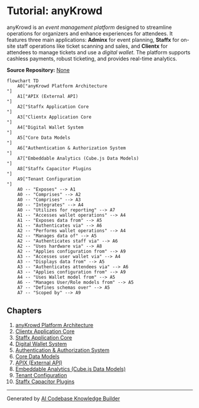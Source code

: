 # Tutorial: anyKrowd

anyKrowd is an *event management platform* designed to streamline operations for organizers and enhance experiences for attendees. It features three main applications: **Adminx** for event planning, **Staffx** for on-site staff operations like ticket scanning and sales, and **Clientx** for attendees to manage tickets and use a *digital wallet*. The platform supports cashless payments, robust ticketing, and provides real-time analytics.


**Source Repository:** [None](None)

```mermaid
flowchart TD
    A0["anyKrowd Platform Architecture
"]
    A1["APIX (External API)
"]
    A2["Staffx Application Core
"]
    A3["Clientx Application Core
"]
    A4["Digital Wallet System
"]
    A5["Core Data Models
"]
    A6["Authentication & Authorization System
"]
    A7["Embeddable Analytics (Cube.js Data Models)
"]
    A8["Staffx Capacitor Plugins
"]
    A9["Tenant Configuration
"]
    A0 -- "Exposes" --> A1
    A0 -- "Comprises" --> A2
    A0 -- "Comprises" --> A3
    A0 -- "Integrates" --> A4
    A0 -- "Utilizes for reporting" --> A7
    A1 -- "Accesses wallet operations" --> A4
    A1 -- "Exposes data from" --> A5
    A1 -- "Authenticates via" --> A6
    A2 -- "Performs wallet operations" --> A4
    A2 -- "Manages data of" --> A5
    A2 -- "Authenticates staff via" --> A6
    A2 -- "Uses hardware via" --> A8
    A2 -- "Applies configuration from" --> A9
    A3 -- "Accesses user wallet via" --> A4
    A3 -- "Displays data from" --> A5
    A3 -- "Authenticates attendees via" --> A6
    A3 -- "Applies configuration from" --> A9
    A4 -- "Uses Wallet model from" --> A5
    A6 -- "Manages User/Role models from" --> A5
    A7 -- "Defines schemas over" --> A5
    A7 -- "Scoped by" --> A9
```

## Chapters

1. [anyKrowd Platform Architecture
](01_anykrowd_platform_architecture_.md)
2. [Clientx Application Core
](02_clientx_application_core_.md)
3. [Staffx Application Core
](03_staffx_application_core_.md)
4. [Digital Wallet System
](04_digital_wallet_system_.md)
5. [Authentication & Authorization System
](05_authentication___authorization_system_.md)
6. [Core Data Models
](06_core_data_models_.md)
7. [APIX (External API)
](07_apix__external_api__.md)
8. [Embeddable Analytics (Cube.js Data Models)
](08_embeddable_analytics__cube_js_data_models__.md)
9. [Tenant Configuration
](09_tenant_configuration_.md)
10. [Staffx Capacitor Plugins
](10_staffx_capacitor_plugins_.md)


---

Generated by [AI Codebase Knowledge Builder](https://github.com/The-Pocket/Tutorial-Codebase-Knowledge)